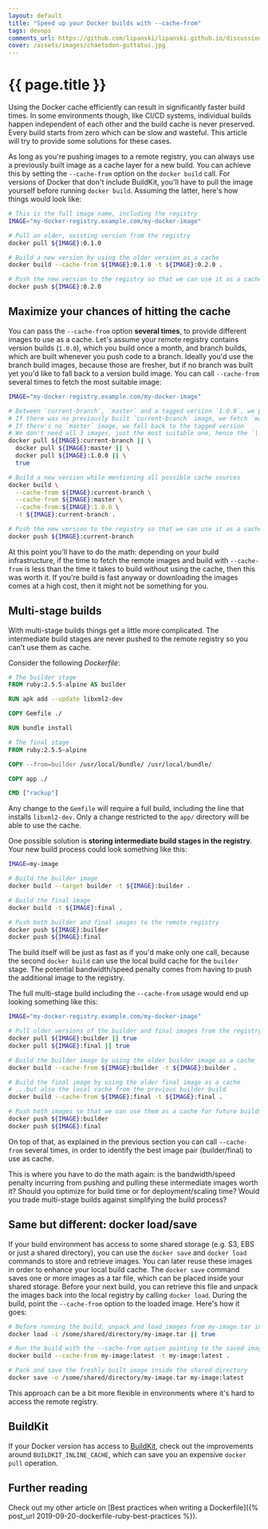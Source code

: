 ```yaml
---
layout: default
title: "Speed up your Docker builds with --cache-from"
tags: devops 
comments_url: https://github.com/lipanski/lipanski.github.io/discussions/11
cover: /assets/images/chaetodon-guttatus.jpg
---
```


# {{ page.title }}

Using the Docker cache efficiently can result in significantly faster build times. In some environments though, like CI/CD systems, individual builds happen independent of each other and the build cache is never preserved. Every build starts from zero which can be slow and wasteful. This article will try to provide some solutions for these cases.

As long as you're pushing images to a remote registry, you can always use a previously built image as a cache layer for a new build. You can achieve this by setting the `--cache-from` option on the `docker build` call. For versions of Docker that don't include BuildKit, you'll have to pull the image yourself before running `docker build`. Assuming the latter, here's how things would look like:

```sh
# This is the full image name, including the registry
IMAGE="my-docker-registry.example.com/my-docker-image"

# Pull an older, existing version from the registry
docker pull ${IMAGE}:0.1.0

# Build a new version by using the older version as a cache
docker build --cache-from ${IMAGE}:0.1.0 -t ${IMAGE}:0.2.0 .

# Push the new version to the registry so that we can use it as a cache for future builds
docker push ${IMAGE}:0.2.0
```

## Maximize your chances of hitting the cache

You can pass the `--cache-from` option **several times**, to provide different images to use as a cache. Let's assume your remote registry contains version builds (`1.0.0`), which you build once a month, and branch builds, which are built whenever you push code to a branch. Ideally you'd use the branch build images, because those are fresher, but if no branch was built yet you'd like to fall back to a version build image. You can call `--cache-from` several times to fetch the most suitable image:

```sh
IMAGE="my-docker-registry.example.com/my-docker-image"

# Between `current-branch`, `master` and a tagged version `1.0.0`, we prefer current-branch
# If there was no previously built `current-branch` image, we fetch `master`
# If there's no `master` image, we fall back to the tagged version
# We don't need all 3 images, just the most suitable one, hence the `||`
docker pull ${IMAGE}:current-branch || \
  docker pull ${IMAGE}:master || \
  docker pull ${IMAGE}:1.0.0 || \
  true

# Build a new version while mentioning all possible cache sources
docker build \
  --cache-from ${IMAGE}:current-branch \
  --cache-from ${IMAGE}:master \
  --cache-from:${IMAGE}:1.0.0 \
  -t ${IMAGE}:current-branch .

# Push the new version to the registry so that we can use it as a cache for future builds
docker push ${IMAGE}:current-branch
```

At this point you'll have to do the math: depending on your build infrastructure, if the time to fetch the remote images and build with `--cache-from` is less than the time it takes to build without using the cache, then this was worth it. If you're build is fast anyway or downloading the images comes at a high cost, then it might not be something for you. 

## Multi-stage builds

With multi-stage builds things get a little more complicated. The intermediate build stages are never pushed to the remote registry so you can't use them as cache.

Consider the following *Dockerfile*:

```dockerfile
# The builder stage
FROM ruby:2.5.5-alpine AS builder

RUN apk add --update libxml2-dev

COPY Gemfile ./

RUN bundle install

# The final stage
FROM ruby:2.5.5-alpine

COPY --from=builder /usr/local/bundle/ /usr/local/bundle/

COPY app ./

CMD ["rackup"] 
```

Any change to the `Gemfile` will require a full build, including the line that installs `libxml2-dev`. Only a change restricted to the `app/` directory will be able to use the cache.

One possible solution is **storing intermediate build stages in the registry**. Your new build process could look something like this:

```sh
IMAGE=my-image

# Build the builder image
docker build --target builder -t ${IMAGE}:builder .

# Build the final image
docker build -t ${IMAGE}:final .

# Push both builder and final images to the remote registry
docker push ${IMAGE}:builder
docker push ${IMAGE}:final
```

The build itself will be just as fast as if you'd make only one call, because the second `docker build` can use the local build cache for the `builder` stage. The potential bandwidth/speed penalty comes from having to push the additional image to the registry.

The full multi-stage build including the `--cache-from` usage would end up looking something like this:

```sh
IMAGE="my-docker-registry.example.com/my-docker-image"

# Pull older versions of the builder and final images from the registry (if any)
docker pull ${IMAGE}:builder || true
docker pull ${IMAGE}:final || true

# Build the builder image by using the older builder image as a cache
docker build --cache-from ${IMAGE}:builder -t ${IMAGE}:builder .

# Build the final image by using the older final image as a cache
# ...but also the local cache from the previous builder build
docker build --cache-from ${IMAGE}:final -t ${IMAGE}:final .

# Push both images so that we can use them as a cache for future builds
docker push ${IMAGE}:builder
docker push ${IMAGE}:final
```

On top of that, as explained in the previous section you can call `--cache-from` several times, in order to identify the best image pair (builder/final) to use as cache.

This is where you have to do the math again: is the bandwidth/speed penalty incurring from pushing and pulling these intermediate images worth it? Should you optimize for build time or for deployment/scaling time? Would you trade multi-stage builds against simplifying the build process?

## Same but different: docker load/save

If your build environment has access to some shared storage (e.g. S3, EBS or just a shared directory), you can use the `docker save` and `docker load` commands to store and retrieve images. You can later reuse these images in order to enhance your local build cache. The `docker save` command saves one or more images as a tar file, which can be placed inside your shared storage. Before your next build, you can retrieve this file and unpack the images back into the local registry by calling `docker load`. During the build, point the `--cache-from` option to the loaded image. Here's how it goes:

```sh
# Before running the build, unpack and load images from my-image.tar into the local registry
docker load -i /some/shared/directory/my-image.tar || true

# Run the build with the --cache-from option pointing to the saved image
docker build --cache-from my-image:latest -t my-image:latest .

# Pack and save the freshly built image inside the shared directory 
docker save -o /some/shared/directory/my-image.tar my-image:latest
```

This approach can be a bit more flexible in environments where it's hard to access the remote registry. 

## BuildKit

If your Docker version has access to [BuildKit](https://docs.docker.com/develop/develop-images/build_enhancements/), check out the improvements around `BUILDKIT_INLINE_CACHE`, which can save you an expensive `docker pull` operation. 

## Further reading

Check out my other article on [Best practices when writing a Dockerfile]({% post_url 2019-09-20-dockerfile-ruby-best-practices %}).
